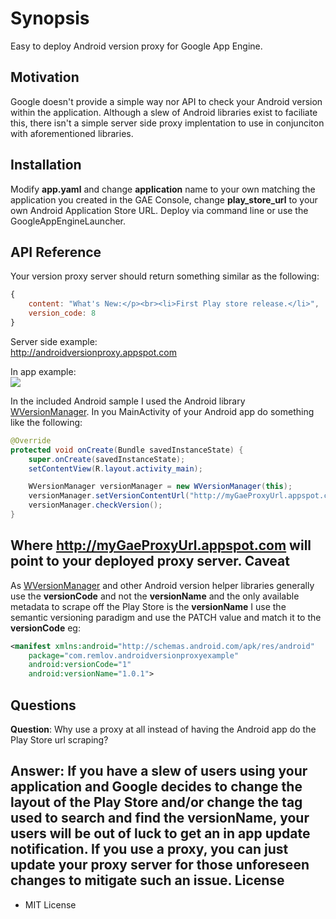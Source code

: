 Synopsis
==
Easy to deploy Android version proxy for Google App Engine.

Motivation
--
Google doesn't provide a simple way nor API to check your Android version within the application. Although a slew of Android libraries exist to faciliate this, there isn't a simple server side proxy implentation to use in conjunciton with aforementioned libraries.

Installation
--
Modify <b>app.yaml</b> and change <b>application</b> name to your own matching the application you created in the GAE Console, change <b>play_store_url</b> to your own Android Application Store URL. Deploy via command line or use the GoogleAppEngineLauncher.

API Reference
--
Your version proxy server should return something similar as the following:
```javascript
{
    content: "What's New:</p><br><li>First Play store release.</li>",
    version_code: 8
}
```
Server side example:<br>
http://androidversionproxy.appspot.com

In app example:<br>
![](https://github.com/remlov/GAE-Play-Store-version-proxy/raw/master/android_sample/screenshot.png)

In the included Android sample I used the Android library [WVersionManager](https://github.com/winsontan520/Android-WVersionManager). In you MainActivity of your Android app do something like the following:
```java
@Override
protected void onCreate(Bundle savedInstanceState) {
    super.onCreate(savedInstanceState);
    setContentView(R.layout.activity_main);

    WVersionManager versionManager = new WVersionManager(this);
    versionManager.setVersionContentUrl("http://myGaeProxyUrl.appspot.com");
    versionManager.checkVersion();
}
```
Where <b>http://myGaeProxyUrl.appspot.com</b> will point to your deployed proxy server.
Caveat
--
As [WVersionManager](https://github.com/winsontan520/Android-WVersionManager) and other Android version helper libraries generally use the <b>versionCode</b> and not the <b>versionName</b> and the only available metadata to scrape off the Play Store is the <b>versionName</b> I use the semantic versioning paradigm and use the PATCH value and match it to the <b>versionCode</b> eg:
```xml
<manifest xmlns:android="http://schemas.android.com/apk/res/android"
    package="com.remlov.androidversionproxyexample"
    android:versionCode="1"
    android:versionName="1.0.1">
```
Questions
--
<b>Question</b>: Why use a proxy at all instead of having the Android app do the Play Store url scraping?

<b>Answer</b>: If you have a slew of users using your application and Google decides to change the layout of the Play Store and/or change the tag used to search and find the <b>versionName</b>, your users will be out of luck to get an in app update notification. If you use a proxy, you can just update your proxy server for those unforeseen changes to mitigate such an issue.
License
--

* MIT License

